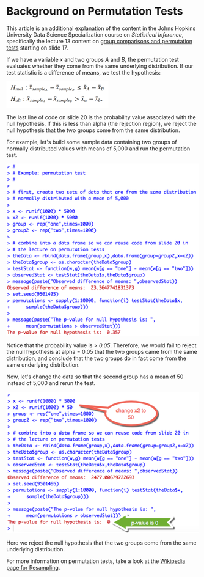 # Background on Permutation Tests

This article is an additional explanation of the content in the Johns Hopkins University Data Science Specialization course on *Statistical Inference*, specifically the lecture 13 content on [group comparisons and permutation tests](https://github.com/bcaffo/courses/blob/master/06_StatisticalInference/13_Resampling/index.pdf) starting on slide 17.

If we have a variable *x* and two groups *A* and *B*, the permutation test evaluates whether they come from the same underlying distribution. If our test statistic is a difference of means, we test the hypothesis:

<img src="./images/statinf-permutationTests00.png">

The last line of code on slide 20 is the probability value associated with the null hypothesis. If this is less than alpha \(the rejection region\), we reject the null hypothesis that the two groups come from the same distribution.

For example, let's build some sample data containing two groups of normally distributed values with means of 5,000 and run the permutation test.

<img src="./images/statinf-permutationTests01.png">

Notice that the probability value is *> 0.05*. Therefore, we would fail to reject the null hypothesis at alpha = 0.05 that the two groups came from the same distribution, and conclude that the two groups do in fact come from the same underlying distribution.

Now, let's change the data so that the second group has a mean of 50 instead of 5,000 and rerun the test.

<img src="./images/statinf-permutationTests02.png">

Here we reject the null hypothesis that the two groups come from the same underlying distribution.

For more information on permutation tests, take a look at the [Wikipedia page for Resampling](https://en.wikipedia.org/wiki/Resampling_(statistics)).
